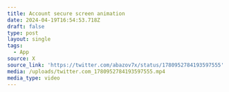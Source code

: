 ```yaml
---
title: Account secure screen animation
date: 2024-04-19T16:54:53.718Z
draft: false
type: post
layout: single
tags:
  - App
source: X
source_link: 'https://twitter.com/abazov7x/status/1780952784193597555'
media: /uploads/twitter.com_1780952784193597555.mp4
media_type: video
---
```


